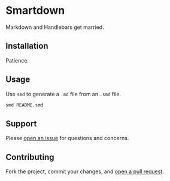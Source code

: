 # Smartdown

Markdown and Handlebars get married.

## Installation

Patience.

## Usage

Use `smd` to generate a `.md` file from an `.smd` file.

```sh
smd README.smd
```

## Support

Please [open an issue](https://github.com/christianbundy/smartdown/issues/new) for questions and concerns.

## Contributing

Fork the project, commit your changes, and [open a pull request](https://github.com/christianbundy/smartdown/compare/).
